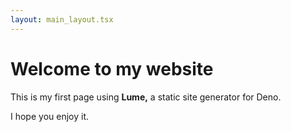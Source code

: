 ```yaml
---
layout: main_layout.tsx
---
```

# Welcome to my website

This is my first page using **Lume,** a static site generator for Deno.

I hope you enjoy it.